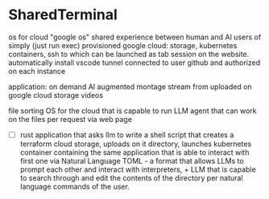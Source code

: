 # SharedTerminal


os for cloud "google os" 
shared experience between human and AI users of simply (just run exec) provisioned google cloud: storage, kubernetes containers, ssh to which can be launched as tab session on the website. automatically install vscode tunnel connected to user github and authorized on each instance 

application:
on demand AI augmented montage stream from uploaded on google cloud storage videos 

file sorting OS for the cloud that is capable to run LLM agent that can work on the files per request via web page


- [ ] rust application that asks llm to write a shell script that creates a terraform cloud storage, uploads on it directory, launches kubernetes container containing the same application that is able to interact with first one via Natural Language TOML - a format that allows LLMs to prompt each other and interact with interpreters, + LLM that is capable to search through and edit the contents of the directory per natural language commands of the user.

